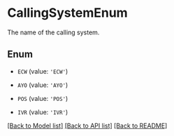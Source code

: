 # CallingSystemEnum

The name of the calling system.

## Enum

* `ECW` (value: `'ECW'`)

* `AYO` (value: `'AYO'`)

* `POS` (value: `'POS'`)

* `IVR` (value: `'IVR'`)

[[Back to Model list]](../README.md#documentation-for-models) [[Back to API list]](../README.md#documentation-for-api-endpoints) [[Back to README]](../README.md)


